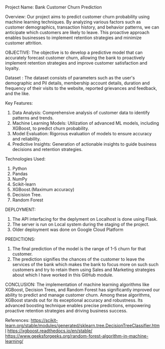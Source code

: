 Project Name: Bank Customer Churn Prediction

Overview:
Our project aims to predict customer churn probability using machine learning techniques. By analyzing various factors such as customer demographics, transaction history, and behavior patterns, we can anticipate which customers are likely to leave. This proactive approach enables businesses to implement retention strategies and minimize customer attrition.

OBJECTIVE:
The objective is to develop a predictive model that can accurately forecast customer churn, allowing the bank to proactively implement retention strategies and improve customer satisfaction and loyalty.

Dataset :
The dataset consists of parameters such as the user's demographic and Pil details, membership account details, duration and frequency of their visits to the website, reported grievances and feedback, and the like.

Key Features:
1. Data Analysis: Comprehensive analysis of customer data to identify patterns and trends.
2. Machine Learning Models: Utilization of advanced ML models, including XGBoost, to predict churn probability.
3. Model Evaluation: Rigorous evaluation of models to ensure accuracy and reliability.
4. Predictive Insights: Generation of actionable insights to guide business decisions and retention strategies.

Technologies Used:
1. Python
2. Pandas
3. NumPy
4. Scikit-learn
5. XGBoost.(Maximum accuracy)
6. Decision Tree.
7. Random Forest

DEPLOYMENT:
1. The API interfacing for the deplyment on Localhost is done using Flask.
2. The server is run on Local system during the staging of the project.
3. Older deployment was done on Google Cloud Platform

PREDICTIONS:
1. The final prediction of the model is the range of 1-5 churn for that customer.
2. The prediction signifies the chances of the customer to leave the services of the bank which makes the bank to focus more on such such customers and try to retain them using Sales and Marketing strategies about which I have worked in this GitHub module.

CONCLUSION:
The implementation of machine learning algorithms like XGBoost, Decision Trees, and Random Forest has significantly improved our ability to predict and manage customer churn. Among these algorithms, XGBoost stands out for its exceptional accuracy and robustness. Its advanced boosting technique enables precise
predictions, empowering proactive retention strategies and driving business success.

References: 
https://scikit-learn.org/stable/modules/generated/sklearn.tree.DecisionTreeClassifier.html
https://xgboost.readthedocs.io/en/stable/
https://www.geeksforgeeks.org/random-forest-algorithm-in-machine-learning/
